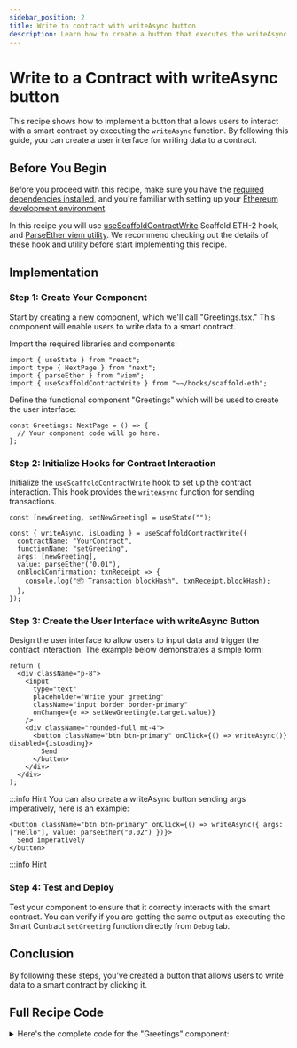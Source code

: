 ```yaml
---
sidebar_position: 2
title: Write to contract with writeAsync button
description: Learn how to create a button that executes the writeAsync function to interact with a smart contract.
---
```


# Write to a Contract with writeAsync button

This recipe shows how to implement a button that allows users to interact with a smart contract by executing the `writeAsync` function. By following this guide, you can create a user interface for writing data to a contract.

## Before You Begin

Before you proceed with this recipe, make sure you have the [required dependencies installed](/quick-start/installation), and you're familiar with setting up your [Ethereum development environment](/quick-start/environment).

In this recipe you will use [useScaffoldContractWrite](/hooks/useScaffoldContractWrite) Scaffold ETH-2 hook, and [ParseEther viem utility](https://viem.sh/docs/utilities/parseEther.html#parseether). We recommend checking out the details of these hook and utility before start implementing this recipe.

## Implementation

### Step 1: Create Your Component

Start by creating a new component, which we'll call "Greetings.tsx." This component will enable users to write data to a smart contract.

Import the required libraries and components:

```tsx
import { useState } from "react";
import type { NextPage } from "next";
import { parseEther } from "viem";
import { useScaffoldContractWrite } from "~~/hooks/scaffold-eth";
```

Define the functional component "Greetings" which will be used to create the user interface:

```tsx
const Greetings: NextPage = () => {
  // Your component code will go here.
};
```

### Step 2: Initialize Hooks for Contract Interaction

Initialize the `useScaffoldContractWrite` hook to set up the contract interaction. This hook provides the `writeAsync` function for sending transactions.

```tsx
const [newGreeting, setNewGreeting] = useState("");

const { writeAsync, isLoading } = useScaffoldContractWrite({
  contractName: "YourContract",
  functionName: "setGreeting",
  args: [newGreeting],
  value: parseEther("0.01"),
  onBlockConfirmation: txnReceipt => {
    console.log("📦 Transaction blockHash", txnReceipt.blockHash);
  },
});
```

### Step 3: Create the User Interface with writeAsync Button

Design the user interface to allow users to input data and trigger the contract interaction. The example below demonstrates a simple form:

```tsx
return (
  <div className="p-8">
    <input
      type="text"
      placeholder="Write your greeting"
      className="input border border-primary"
      onChange={e => setNewGreeting(e.target.value)}
    />
    <div className="rounded-full mt-4">
      <button className="btn btn-primary" onClick={() => writeAsync()} disabled={isLoading}>
        Send
      </button>
    </div>
  </div>
);
```

:::info Hint
You can also create a writeAsync button sending args imperatively, here is an example:

```tsx
<button className="btn btn-primary" onClick={() => writeAsync({ args: ["Hello"], value: parseEther("0.02") })}>
  Send imperatively
</button>
```

:::info Hint

### Step 4: Test and Deploy

Test your component to ensure that it correctly interacts with the smart contract. You can verify if you are getting the same output as executing the Smart Contract `setGreeting` function directly from `Debug` tab.

## Conclusion

By following these steps, you've created a button that allows users to write data to a smart contract by clicking it.

## Full Recipe Code

<details>
  <summary>Here's the complete code for the "Greetings" component:</summary>

```tsx
import { useState } from "react";
import type { NextPage } from "next";
import { parseEther } from "viem";
import { useScaffoldContractWrite } from "~~/hooks/scaffold-eth";

const Greetings: NextPage = () => {
  const [newGreeting, setNewGreeting] = useState("");

  const { writeAsync, isLoading } = useScaffoldContractWrite({
    contractName: "YourContract",
    functionName: "setGreeting",
    args: [newGreeting],
    value: parseEther("0.01"),
    onBlockConfirmation: txnReceipt => {
      console.log("📦 Transaction blockHash", txnReceipt.blockHash);
    },
  });

  return (
    <div className="p-8">
      <input
        type="text"
        placeholder="Write your greeting"
        className="input border border-primary"
        onChange={e => setNewGreeting(e.target.value)}
      />
      <div className="rounded-full mt-4">
        <button className="btn btn-primary" onClick={() => writeAsync()} disabled={isLoading}>
          Send
        </button>
      </div>
    </div>
  );
};
export default Greetings;
```

</details>
